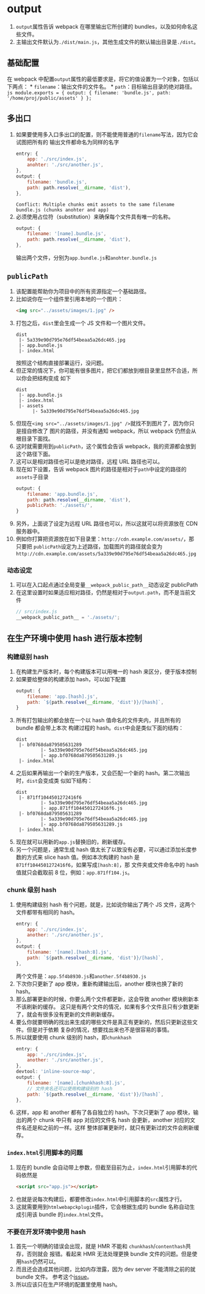 # output

1. `output`属性告诉 webpack 在哪里输出它所创建的 bundles，以及如何命名这些文件。
2. 主输出文件默认为`./dist/main.js`，其他生成文件的默认输出目录是`./dist`。


## 基础配置
在 webpack 中配置`output`属性的最低要求是，将它的值设置为一个对象，包括以下两点：
    * `filename`：输出文件的文件名。
    * `path`：目标输出目录的绝对路径。
    ```js
    module.exports = {
        output: {
            filename: 'bundle.js',
            path: '/home/proj/public/assets'
        }
    };
    ```


## 多出口
1. 如果要使用多入口多出口的配置，则不能使用普通的`filename`写法，因为它会试图把所有的
输出文件都命名为同样的名字
    ```js
    entry: {
        app: './src/index.js',
        anohter: './src/another.js',
    },
    output: {
        filename: 'bundle.js',
        path: path.resolve(__dirname, 'dist'),
    },
    ```
    `Conflict: Multiple chunks emit assets to the same filename bundle.js
    (chunks anohter and app)`
2. 必须使用占位符（substitution）来确保每个文件具有唯一的名称。
    ```js
    output: {
        filename: '[name].bundle.js',
        path: path.resolve(__dirname, 'dist'),
    },
    ```
    输出两个文件，分别为`app.bundle.js`和`anohter.bundle.js`


## `publicPath`
1. 该配置能帮助你为项目中的所有资源指定一个基础路径。
2. 比如说你在一个组件里引用本地的一个图片：
    ```html
    <img src="../assets/images/1.jpg" />
    ```
3. 打包之后，`dist`里会生成一个 JS 文件和一个图片文件。
    ```
    dist
     |- 5a339e90d795e76df54beaa5a26dc465.jpg
     |- app.bundle.js
     |- index.html
    ```
    按照这个结构直接部署运行，没问题。
4. 但正常的情况下，你可能有很多图片，把它们都放到根目录里显然不合适，所以你会把结构变成
如下
    ```
    dist
     |- app.bundle.js
     |- index.html
     |- assets
          |- 5a339e90d795e76df54beaa5a26dc465.jpg
    ```
5. 但现在`<img src="../assets/images/1.jpg" />`就找不到图片了，因为你只是擅自修改了
图片的路径，并没有通知 webpack，所以 webpack 仍然会从根目录下面找。
6. 这时就需要用到`publicPath`，这个属性会告诉 webpack，我的资源都会放到这个路径下面。
7. 这可以是相对路径也可以是绝对路径，远程 URL 路径也可以。
8. 现在如下设置，告诉 webpack 图片的路径是相对于`path`中设定的路径的`assets`子目录
    ```js
    output: {
        filename: 'app.bundle.js',
        path: path.resolve(__dirname, 'dist'),
        publicPath: './assets/',
    }
    ```
9. 另外，上面说了设定为远程 URL 路径也可以，所以这就可以将资源放在 CDN 服务器中。
10. 例如你打算把资源放在如下目录里：`http://cdn.example.com/assets/`，那只要把
`publicPath`设定为上述路径，加载图片的路径就会变为`http://cdn.example.com/assets/5a339e90d795e76df54beaa5a26dc465.jpg`

### 动态设定
1. 可以在入口起点通过全局变量`__webpack_public_path__`动态设定 publicPath
2. 在这里设置时如果适应相对路径，仍然是相对于`output.path`，而不是当前文件
    ```js
    // src/index.js
    __webpack_public_path__ = './assets/';
    ```


## 在生产环境中使用 hash 进行版本控制
### 构建级别 hash
1. 在构建生产版本时，每个构建版本可以用唯一的 hash 来区分，便于版本控制
2. 如果要给整体的构建添加 hash，可以如下配置
    ```js
    output: {
        filename: 'app.[hash].js',
        path: `${path.resolve(__dirname, 'dist')}/[hash]`,
    }
    ```
3. 所有打包输出的都会放在一个以 hash 值命名的文件夹内，并且所有的 bundle 都会带上本次
构建过程的 hash。`dist`中会是类似下面的结构：
    ```
    dist
     |- bf0768da879505631289
             |- 5a339e90d795e76df54beaa5a26dc465.jpg
             |- app.bf0768da879505631289.js
     |- index.html
    ```
4. 之后如果再输出一个新的生产版本，又会匹配一个新的 hash。第二次输出时，`dist`会变成类
似如下结构：
    ```
    dist
     |- 871ff1044501272416f6
             |- 5a339e90d795e76df54beaa5a26dc465.jpg
             |- app.871ff1044501272416f6.js
     |- bf0768da879505631289
             |- 5a339e90d795e76df54beaa5a26dc465.jpg
             |- app.bf0768da879505631289.js
     |- index.html
    ```
5. 现在就可以用新的`app.js`替换旧的，刷新缓存。
6. 另一个问题是，通常生成 hash 值太长了以致没有必要，可以通过添加长度参数的方式来
slice hash 值。例如本次构建的 hash 是`871ff1044501272416f6`，如果写成`[hash:8]`，那
文件夹或文件命名中的 hash 值就只会截取前 8 位，例如：`app.871ff104.js`。

### chunk 级别 hash
1. 使用构建级别 hash 有个问题，就是，比如说你输出了两个 JS 文件，这两个文件都带有相同的
hash。
    ```js
    entry: {
        app: './src/index.js',
        another: './src/another.js',
    },
    output: {
        filename: '[name].[hash:8].js',
        path: `${path.resolve(__dirname, 'dist')}/[hash]`,
    },
    ```
    两个文件是：`app.5f4b8930.js`和`another.5f4b8930.js`
2. 下次你只更新了 app 模块，重新构建输出后，another 模块也换了新的 hash。
3. 那么部署更新的时候，你要么两个文件都更新，这会导致 another 模块刷新本不该刷新的缓存。
这只是有两个文件的情况，如果有多个文件且只有少数更新了，就会有很多没有更新的文件刷新缓存。
4. 要么你就要明确的找出来生成的哪些文件是真正有更新的，然后只更新这些文件。但是对于依赖
复杂的情况，想要找出来也不是很容易的事情。
5. 所以就要使用 chunk 级别的 hash，即`chunkhash`
    ```js
    entry: {
        app: './src/index.js',
        another: './src/another.js',
    },
    devtool: 'inline-source-map',
    output: {
        filename: '[name].[chunkhash:8].js',
        // 文件夹名还可以使用构建级别的 hash
        path: `${path.resolve(__dirname, 'dist')}/[hash]`,
    },
    ```
9. 这样，app 和 another 都有了各自独立的 hash。下次只更新了 app 模块，输出的两个
chunk 中只有 app 对应的文件名 hash 会更新，another 对应的文件名还是和之前的一样。这样
整体部署更新时，就只有更新过的文件会刷新缓存。

### `index.html`引用脚本的问题
1. 现在的 bundle 会自动带上参数，但截至目前为止，`index.html`引用脚本的代码依然是
    ```html
    <script src="app.js"></script>
    ```
2. 也就是说每次构建后，都要修改`index.html`中引用脚本的`src`属性才行。
3. 这就需要用到`htmlwebapckplugin`插件，它会根据生成的 bundle 名称自动生成引用该
bundle 的`index.html`文件。

### 不要在开发环境中使用 hash
1. 首先一个明确的错误会出现，就是 HMR 不能和 `chunkhash`/`contenthash`共存，否则就会
报错。看起来 HMR 无法处理更换 bundle 文件的问题。但是使用`hash`仍然可以。
2. 而且还会造成其他问题，比如内存泄露，因为 dev server 不能清除之前的就 bundle 文件。
参考这个[issue](https://github.com/webpack/webpack-dev-server/issues/377)。
3. 所以应该只在生产环境的配置里使用 hash。

